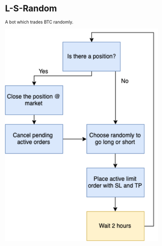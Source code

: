 # L-S-Random
A bot which trades BTC randomly.
<p align="center">
  <img width="600" height="698" src="https://github.com/LongandShortio/L-S-Random/blob/master/random_bot.png">
</p>
